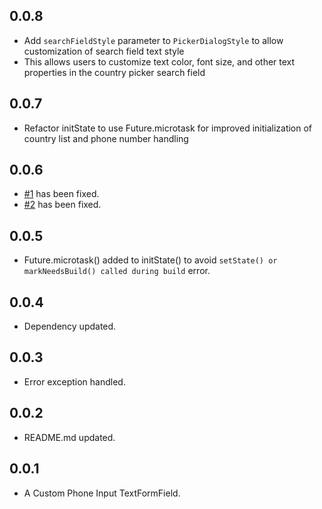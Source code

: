 ## 0.0.8

- Add `searchFieldStyle` parameter to `PickerDialogStyle` to allow customization of search field text style
- This allows users to customize text color, font size, and other text properties in the country picker search field

## 0.0.7

- Refactor initState to use Future.microtask for improved initialization of country list and phone number handling

## 0.0.6

- [#1](https://github.com/rvndsngwn/flutter_intl_phone_field/issues/1) has been fixed.
- [#2](https://github.com/rvndsngwn/flutter_intl_phone_field/issues/2) has been fixed.

## 0.0.5

- Future.microtask() added to initState() to avoid `setState() or markNeedsBuild() called during build` error.

## 0.0.4

- Dependency updated.

## 0.0.3

- Error exception handled.

## 0.0.2

- README.md updated.

## 0.0.1

- A Custom Phone Input TextFormField.
